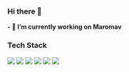 ### Hi there 👋
**- 🔭 I’m currently working on Maromav**


### Tech Stack
<img src="https://img.shields.io/badge/Unity-000000?style=flat-square&logo=Unity&logoColor=white"/></a>
<img src="https://img.shields.io/badge/CSharp-D467BA?style=flat-square&logo=CSharp&logoColor=white"/></a>
<img src="https://img.shields.io/badge/Flutter-8CC5EA?style=flat-square&logo=Flutter&logoColor=white"/></a>
<img src="https://img.shields.io/badge/Java-F17882?style=flat-square&logo=Java&logoColor=white"/></a>
<img src="https://img.shields.io/badge/C++-2E85BC?style=flat-square&logo=C%2B%2B&logoColor=white"/></a>
<img src="https://img.shields.io/badge/Arduino-45C8A5?style=flat-square&logo=Arduino&logoColor=white"/></a>
 

<!--
**kimwonseop/kimwonseop** is a ✨ _special_ ✨ repository because its `README.md` (this file) appears on your GitHub profile.

Here are some ideas to get you started:

- 🔭 I’m currently working on ...
- 🌱 I’m currently learning ...
- 👯 I’m looking to collaborate on ...
- 🤔 I’m looking for help with ...
- 💬 Ask me about ...
- 📫 How to reach me: ...
- 😄 Pronouns: ...
- ⚡ Fun fact: ...
-->
